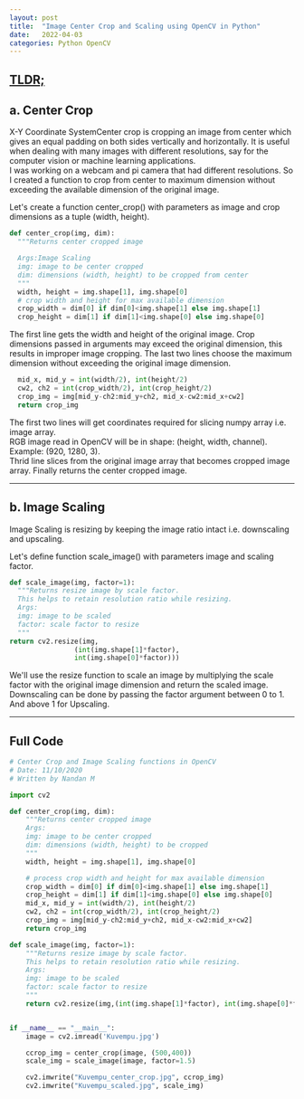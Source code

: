 ```yaml
---
layout: post
title:  "Image Center Crop and Scaling using OpenCV in Python"
date:   2022-04-03
categories: Python OpenCV
---
```

## [TLDR;](/center-crop-scale#h-full-code)
## a. Center Crop  
X-Y Coordinate SystemCenter crop is cropping an image from center which gives an equal padding on both sides vertically and horizontally. It is useful when dealing with many images with different resolutions, say for the computer vision or machine learning applications.  
I was working on a webcam and pi camera that had different resolutions. So I created a function to crop from center to maximum dimension without exceeding the available dimension of the original image.  


Let's create a function center_crop() with parameters as image and crop dimensions as a tuple (width, height).

```Python
def center_crop(img, dim):
  """Returns center cropped image

  Args:Image Scaling
  img: image to be center cropped
  dim: dimensions (width, height) to be cropped from center
  """
  width, height = img.shape[1], img.shape[0]
  # crop width and height for max available dimension
  crop_width = dim[0] if dim[0]<img.shape[1] else img.shape[1]
  crop_height = dim[1] if dim[1]<img.shape[0] else img.shape[0] 
```

The first line gets the width and height of the original image. Crop dimensions passed in arguments may exceed the original dimension, this results in improper image cropping. The last two lines choose the maximum dimension without exceeding the original image dimension.

```Python
  mid_x, mid_y = int(width/2), int(height/2)
  cw2, ch2 = int(crop_width/2), int(crop_height/2) 
  crop_img = img[mid_y-ch2:mid_y+ch2, mid_x-cw2:mid_x+cw2]
  return crop_img
```
The first two lines will get coordinates required for slicing numpy array i.e. image array.  
RGB image read in OpenCV will be in shape: (height, width, channel). Example: (920, 1280, 3).  
Thrid line slices from the original image array that becomes cropped image array. Finally returns the center cropped image.

---

## b. Image Scaling
Image Scaling is resizing by keeping the image ratio intact i.e. downscaling and upscaling.

Let's define function scale_image() with parameters image and scaling factor.  
```Python
def scale_image(img, factor=1):
  """Returns resize image by scale factor.
  This helps to retain resolution ratio while resizing.
  Args:
  img: image to be scaled
  factor: scale factor to resize
  """
return cv2.resize(img,
                (int(img.shape[1]*factor),
                int(img.shape[0]*factor)))   
```
We'll use the resize function to scale an image by multiplying the scale factor with the original image dimension and return the scaled image.  
Downscaling can be done by passing the factor argument between 0 to 1. And above 1 for Upscaling.

---

## Full Code

```Python
# Center Crop and Image Scaling functions in OpenCV
# Date: 11/10/2020
# Written by Nandan M

import cv2

def center_crop(img, dim):
	"""Returns center cropped image
	Args:
	img: image to be center cropped
	dim: dimensions (width, height) to be cropped
	"""
	width, height = img.shape[1], img.shape[0]

	# process crop width and height for max available dimension
	crop_width = dim[0] if dim[0]<img.shape[1] else img.shape[1]
	crop_height = dim[1] if dim[1]<img.shape[0] else img.shape[0] 
	mid_x, mid_y = int(width/2), int(height/2)
	cw2, ch2 = int(crop_width/2), int(crop_height/2) 
	crop_img = img[mid_y-ch2:mid_y+ch2, mid_x-cw2:mid_x+cw2]
	return crop_img

def scale_image(img, factor=1):
	"""Returns resize image by scale factor.
	This helps to retain resolution ratio while resizing.
	Args:
	img: image to be scaled
	factor: scale factor to resize
	"""
	return cv2.resize(img,(int(img.shape[1]*factor), int(img.shape[0]*factor)))


if __name__ == "__main__":
	image = cv2.imread('Kuvempu.jpg')

	ccrop_img = center_crop(image, (500,400))
	scale_img = scale_image(image, factor=1.5)

	cv2.imwrite("Kuvempu_center_crop.jpg", ccrop_img)
	cv2.imwrite("Kuvempu_scaled.jpg", scale_img)
```
